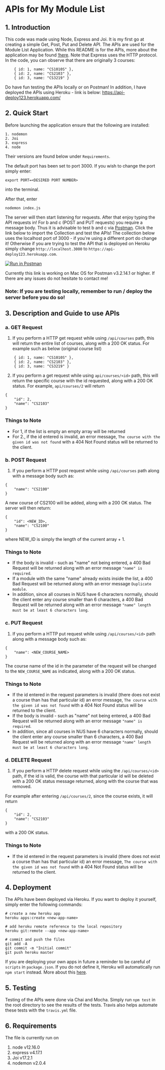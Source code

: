 # APIs for My Module List

## 1. Introduction

This code was made using Node, Express and Joi. It is my first go at creating a simple Get, Post, Put and Delete API. The APIs are used for the Module List Application. While this README is for the APIs, more about the application may be found [!here](https://github.com/seanlowcy77/My-Module-List/tree/master/client). Note that Express uses the HTTP protocol. In the code, you can observe that there are originally 3 courses:

```
    { id: 1, name: "CS1010S" },
    { id: 2, name: "CS2103" },
    { id: 3, name: "CS3219" }
```

Do have fun testing the APIs locally or on Postman! In addition, I have deployed the APIs using Heroku - link is below:
https://api-deploy123.herokuapp.com/

## 2. Quick Start

Before launching the application ensure that the following are installed:

```
1. nodemon
2. Joi
3. express
4. node
```

Their versions are found below under `Requirements`.

The default port has been set to port 3000. If you wish to change the port simply enter:

```
export PORT=<DESIRED PORT NUMBER>
```

into the terminal.

After that, enter

```
nodemon index.js
```

The server will then start listening for requests. After that enjoy typing the API requests in! For b and c (POST and PUT requests) you require a message body. Thus it is advisable to test b and c via [Postman](https://www.postman.com/). Click the link below to import the Collection and test the APIs! The collection below uses the localhost port of 3000 - if you're using a different port do change it! Otherwise if you are trying to test the API that is deployed on Heroku simply change `http://localhost.3000` to `https://api-deploy123.herokuapp.com`.

[![Run in Postman](https://run.pstmn.io/button.svg)](https://app.getpostman.com/run-collection/828d6a05127917ced48a)

Currently this link is working on Mac OS for Postman v3.2.14.1 or higher. If there are any issues do not hesitate to contact me!

### Note: If you are testing locally, remember to run / deploy the server before you do so!

## 3. Description and Guide to use APIs

### a. GET Request

1. If you perform a HTTP get request while using `/api/courses` path, this will return the entire list of courses, along with a 200 OK status. For example such as below (original course list)

```
    { id: 1, name: "CS1010S" },
    { id: 2, name: "CS2103" },
    { id: 3, name: "CS3219" }
```

2. If you perform a get request while using `api/courses/<id>` path, this will return the specific course with the id requested, along with a 200 OK status. For example, `api/courses/2` will return

```
{
    "id": 2,
    "name": "CS2103"
}
```

### Things to Note

-   For 1, if the list is empty an empty array will be returned
-   For 2., if the id entered is invalid, an error message, `The course with the given id was not found` with a 404 Not Found status will be returned to the client.

### b. POST Request

1. If you perform a HTTP post request while using `/api/courses` path along with a message body such as:

```
{
	"name": "CS2100"
}
```

A new course of CS2100 will be added, along with a 200 OK status. The server will then return:

```
{
    "id": <NEW_ID>,
    "name": "CS2100"
}
```

where NEW_ID is simply the length of the current array + 1.

### Things to Note

-   If the body is invalid - such as "name" not being entered, a 400 Bad Request will be returned along with an error message `"name" is required`.
-   If a module with the same "name" already exists inside the list, a 400 Bad Request will be returned along with an error message `Duplicate module`.
-   In addition, since all courses in NUS have 6 characters normally, should the client enter any course smaller than 6 characters, a 400 Bad Request will be returned along with an error message `"name" length must be at least 6 characters long`.

### c. PUT Request

1. If you perform a HTTP put request while using `/api/courses/<id>` path along with a message body such as:

```
{
	"name": <NEW_COURSE_NAME>
}
```

The course name of the id in the parameter of the request will be changed to the `NEW_COURSE_NAME` as indicated, along with a 200 OK status.

### Things to Note

-   If the id entered in the request parameters is invalid (there does not exist a course than has that particular id) an error message, `The course with the given id was not found` with a 404 Not Found status will be returned to the client.
-   If the body is invalid - such as "name" not being entered, a 400 Bad Request will be returned along with an error message `"name" is required`.
-   In addition, since all courses in NUS have 6 characters normally, should the client enter any course smaller than 6 characters, a 400 Bad Request will be returned along with an error message `"name" length must be at least 6 characters long`.

### d. DELETE Request

1. If you perform a HTTP delete request while using the `/api/courses/<id>` path,
   if the id is valid, the course with that particular id will be deleted with a 200 OK status message returned, along with the course that was removed.

For example after entering `/api/courses/2`, since the course exists, it will return

```
{
    "id": 2,
    "name": "CS2103"
}
```

with a 200 OK status.

### Things to Note

-   If the id entered in the request parameters is invalid (there does not exist a course than has that particular id) an error message, `The course with the given id was not found` with a 404 Not Found status will be returned to the client.

## 4. Deployment

The APIs have been deployed via Heroku. If you want to deploy it yourself, simply enter the following commands:

```
# create a new heroku app
heroku apps:create <new-app-name>

# add heroku remote reference to the local repository
heroku git:remote --app <new-app-name>

# commit and push the files
git add -A
git commit -m "Initial commit"
git push heroku master
```

If you are deploying your own apps in future a reminder to be careful of `scripts` in `package.json`. If you do not define it, Heroku will automatically run `npm start` instead. More about this [here](https://devcenter.heroku.com/changelog-items/1557).

## 5. Testing

Testing of the APIs were done via Chai and Mocha. Simply run `npm test` in the root directory to see the results of the tests. Travis also helps automate these tests with the `travis.yml` file.

## 6. Requirements

The file is currently run on

1. node v12.16.0
2. express v4.17.1
3. Joi v17.2.1
4. nodemon v2.0.4
